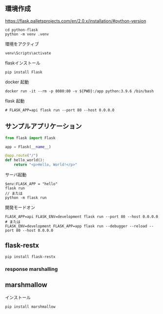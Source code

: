## 環境作成

https://flask.palletsprojects.com/en/2.0.x/installation/#python-version

```
cd python-flask
python -m venv .venv
```

環境をアクティブ
```
venv\Scripts\activate
```

flaskインストール
```
pip install Flask
```

docker 起動

```
docker run -it --rm -p 8080:80 -v ${PWD}:/app python:3.9.6 /bin/bash
```

flask 起動

```
# FLASK_APP=api flask run --port 80 --host 0.0.0.0
```

## サンプルアプリケーション

```python:hello.py
from flask import Flask

app = Flask(__name__)

@app.route("/")
def hello_world():
    return "<p>Hello, World!</p>"
```

サーバ起動
```
$env:FLASK_APP = "hello"
flask run
// または
python -m flask run
```

開発モードオン

```
FLASK_APP=api FLASK_ENV=development flask run --port 80 --host 0.0.0.0
# または
FLASK_ENV=development FLASK_APP=app flask run --debugger --reload --port 80 --host 0.0.0.0
```


## flask-restx

```
pip install flask-restx
```

### response marshalling

## marshmallow

インストール

```
pip install marshmallow
```